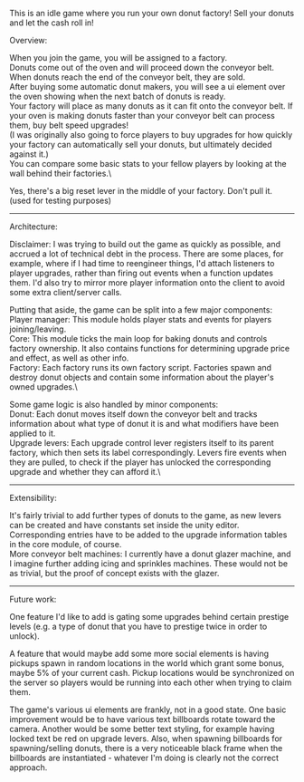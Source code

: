 This is an idle game where you run your own donut factory! Sell your donuts and let the cash roll in!

Overview:

When you join the game, you will be assigned to a factory.\
Donuts come out of the oven and will proceed down the conveyor belt.\
When donuts reach the end of the conveyor belt, they are sold.\
After buying some automatic donut makers, you will see a ui element over the oven showing when the next batch of donuts is ready.\
Your factory will place as many donuts as it can fit onto the conveyor belt. If your oven is making donuts faster than your conveyor belt can process them, buy belt speed upgrades!\
(I was originally also going to force players to buy upgrades for how quickly your factory can automatically sell your donuts, but ultimately decided against it.)\
You can compare some basic stats to your fellow players by looking at the wall behind their factories.\

Yes, there's a big reset lever in the middle of your factory. Don't pull it. (used for testing purposes)

---

Architecture:

Disclaimer: I was trying to build out the game as quickly as possible, and accrued a lot of technical debt in the process. There are some places, for example, where if I had time to reengineer things, I'd attach listeners to player upgrades, rather than firing out events when a function updates them. I'd also try to mirror more player information onto the client to avoid some extra client/server calls.

Putting that aside, the game can be split into a few major components:\
Player manager: This module holds player stats and events for players joining/leaving.\
Core: This module ticks the main loop for baking donuts and controls factory ownership. It also contains functions for determining upgrade price and effect, as well as other info.\
Factory: Each factory runs its own factory script. Factories spawn and destroy donut objects and contain some information about the player's owned upgrades.\

Some game logic is also handled by minor components:\
Donut: Each donut moves itself down the conveyor belt and tracks information about what type of donut it is and what modifiers have been applied to it.\
Upgrade levers: Each upgrade control lever registers itself to its parent factory, which then sets its label correspondingly. Levers fire events when they are pulled, to check if the player has unlocked the corresponding upgrade and whether they can afford it.\

---

Extensibility:

It's fairly trivial to add further types of donuts to the game, as new levers can be created and have constants set inside the unity editor. Corresponding entries have to be added to the upgrade information tables in the core module, of course.\
More conveyor belt machines: I currently have a donut glazer machine, and I imagine further adding icing and sprinkles machines. These would not be as trivial, but the proof of concept exists with the glazer.

---

Future work:

One feature I'd like to add is gating some upgrades behind certain prestige levels (e.g. a type of donut that you have to prestige twice in order to unlock).

A feature that would maybe add some more social elements is having pickups spawn in random locations in the world which grant some bonus, maybe 5% of your current cash. Pickup locations would be synchronized on the server so players would be running into each other when trying to claim them.

The game's various ui elements are frankly, not in a good state. One basic improvement would be to have various text billboards rotate toward the camera. Another would be some better text styling, for example having locked text be red on upgrade levers. Also, when spawning billboards for spawning/selling donuts, there is a very noticeable black frame when the billboards are instantiated - whatever I'm doing is clearly not the correct approach.